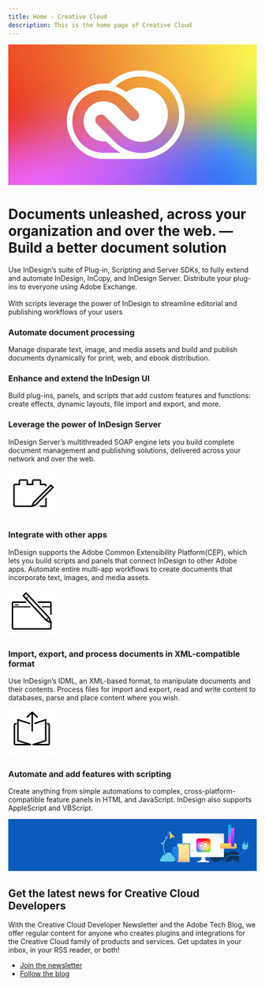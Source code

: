```yaml
---
title: Home - Creative Cloud
description: This is the home page of Creative Cloud
---
```


<Hero slots="image, heading, text" variant="halfwidth" />

![Creative Cloud banner](images/cc-hero.png)

# Documents unleashed, across your organization and over the web. — Build a better document solution

Use InDesign’s suite of Plug-in, Scripting and Server SDKs, to fully extend and automate InDesign, InCopy, and InDesign Server. Distribute your plug-ins to everyone using Adobe Exchange. <br /><br /> With scripts leverage the power of InDesign to streamline editorial and publishing workflows of your users

<TextBlock slots="heading, text" width="33%" theme="light" isCentered />

### Automate document processing

Manage disparate text, image, and media assets and build and publish documents dynamically for print, web, and ebook distribution.

<TextBlock slots="heading, text" width="33%" theme="light" isCentered />

### Enhance and extend the InDesign UI

Build plug-ins, panels, and scripts that add custom features and functions: create effects, dynamic layouts, file import and export, and more.

<TextBlock slots="heading, text" width="33%" theme="light" isCentered />

### Leverage the power of InDesign Server

InDesign Server’s multithreaded SOAP engine lets you build complete document management and publishing solutions, delivered across your network and over the web.

<TextBlock slots="image, heading, text" width="33%" theme="light" isCentered />

![CC icon](images/bridge-teaser1.jpg)

### Integrate with other apps

InDesign supports the Adobe Common Extensibility Platform(CEP), which lets you build scripts and panels that connect InDesign to other Adobe apps. Automate entire multi-app workflows to create documents that incorporate text, images, and media assets.

<TextBlock slots="image, heading, text" width="33%" theme="light" isCentered />

![CC icon](images/bridge-teaser2.jpg)

### Import, export, and process documents in XML-compatible format

Use InDesign’s IDML, an XML-based format, to manipulate documents and their contents. Process files for import and export, read and write content to databases, parse and place content where you wish.

<TextBlock slots="image, heading, text" width="33%" theme="light" isCentered />

![CC icon](images/bridge-teaser3.jpg)

### Automate and add features with scripting

Create anything from simple automations to complex, cross-platform-compatible feature panels in HTML and JavaScript. InDesign also supports AppleScript and VBScript.

<SummaryBlock slots="image, heading, text, buttons" background="rgb(246, 16, 27)" />

![CC banner](../images/cc-banner.png)

## Get the latest news for Creative Cloud Developers

With the Creative Cloud Developer Newsletter and the Adobe Tech Blog, we offer regular content for anyone who creates plugins and integrations for the Creative Cloud family of products and services. Get updates in your inbox, in your RSS reader, or both!

- [Join the newsletter](http://adobe.ly/devnews)
- [Follow the blog](https://medium.com/adobetech)
